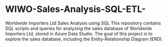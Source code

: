 # WIWO-Sales-Analysis-SQL-ETL-
Worldwide Importers Ltd Sales Analysis using SQL  This repository contains SQL scripts and queries for analyzing the sales database of Worldwide Importers Ltd, stored in Azure Data Studio. The goal of this project is to explore the sales database, including the Entity-Relationship Diagram (ERD).
